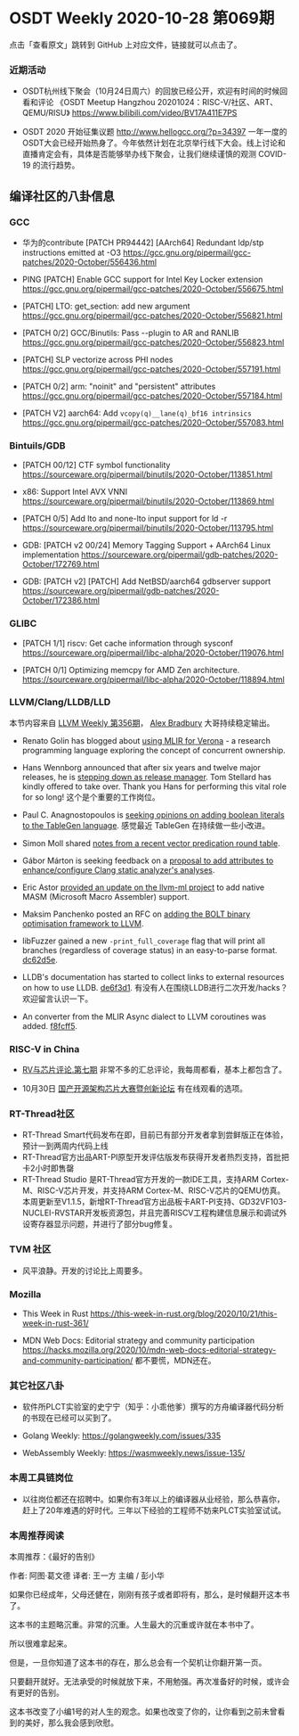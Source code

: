 # OSDT Weekly 2020-10-28 第069期

点击「查看原文」跳转到 GitHub 上对应文件，链接就可以点击了。

### 近期活动

- OSDT杭州线下聚会（10月24日周六）的回放已经公开，欢迎有时间的时候回看和评论
  《OSDT Meetup Hangzhou 20201024：RISC-V/社区、ART、QEMU/RISU》
  https://www.bilibili.com/video/BV17A411E7PS

- OSDT 2020 开始征集议题
  http://www.hellogcc.org/?p=34397
  一年一度的OSDT大会已经开始热身了。今年依然计划在北京举行线下大会。线上讨论和直播肯定会有，具体是否能够举办线下聚会，让我们继续谨慎的观测 COVID-19 的流行趋势。

## 编译社区的八卦信息

### GCC

- 华为的contribute
  [PATCH PR94442] [AArch64] Redundant ldp/stp instructions emitted at -O3
  https://gcc.gnu.org/pipermail/gcc-patches/2020-October/556436.html

- PING [PATCH] Enable GCC support for Intel Key Locker extension
  https://gcc.gnu.org/pipermail/gcc-patches/2020-October/556675.html

- [PATCH] LTO: get_section: add new argument
  https://gcc.gnu.org/pipermail/gcc-patches/2020-October/556821.html

- [PATCH 0/2] GCC/Binutils: Pass --plugin to AR and RANLIB
  https://gcc.gnu.org/pipermail/gcc-patches/2020-October/556823.html

- [PATCH] SLP vectorize across PHI nodes
  https://gcc.gnu.org/pipermail/gcc-patches/2020-October/557191.html

- [PATCH 0/2] arm: "noinit" and "persistent" attributes
  https://gcc.gnu.org/pipermail/gcc-patches/2020-October/557184.html

- [PATCH V2] aarch64: Add `vcopy(q)__lane(q)_bf16 intrinsics`
  https://gcc.gnu.org/pipermail/gcc-patches/2020-October/557083.html

### Bintuils/GDB

- [PATCH 00/12] CTF symbol functionality
  https://sourceware.org/pipermail/binutils/2020-October/113851.html

- x86: Support Intel AVX VNNI
  https://sourceware.org/pipermail/binutils/2020-October/113869.html

- [PATCH 0/5] Add lto and none-lto input support for ld -r
  https://sourceware.org/pipermail/binutils/2020-October/113795.html

- GDB: [PATCH v2 00/24] Memory Tagging Support + AArch64 Linux implementation
  https://sourceware.org/pipermail/gdb-patches/2020-October/172769.html

- GDB: [PATCH v2] [PATCH] Add NetBSD/aarch64 gdbserver support
  https://sourceware.org/pipermail/gdb-patches/2020-October/172386.html

### GLIBC  

- [PATCH 1/1] riscv: Get cache information through sysconf
  https://sourceware.org/pipermail/libc-alpha/2020-October/119076.html

- [PATCH 0/1] Optimizing memcpy for AMD Zen architecture.
  https://sourceware.org/pipermail/libc-alpha/2020-October/118894.html

### LLVM/Clang/LLDB/LLD

本节内容来自 [LLVM Weekly 第356期](http://llvmweekly.org/issue/356)，
[Alex Bradbury](https://www.linkedin.com/in/alex-bradbury/) 大哥持续稳定输出。

* Renato Golin has blogged about [using MLIR for Verona](https://systemcall.eu/2020/10/22/on-using-mlir-for-verona/) - a research programming language exploring the concept of concurrent ownership.

* Hans Wennborg announced that after six years and twelve major releases, he is [stepping down as release manager](http://lists.llvm.org/pipermail/llvm-dev/2020-October/145925.html).
  Tom Stellard has kindly offered to take over. Thank you Hans for performing this vital role for so long!
  这个是个重要的工作岗位。


* Paul C. Anagnostopoulos is [seeking opinions on adding boolean literals to the TableGen language](http://lists.llvm.org/pipermail/llvm-dev/2020-October/145935.html).
  感觉最近 TableGen 在持续做一些小改进。

* Simon Moll shared [notes from a recent vector predication round
table](http://lists.llvm.org/pipermail/llvm-dev/2020-October/146006.html).

* Gábor Márton is seeking feedback on a [proposal to add attributes to
enhance/configure Clang static analyzer's
analyses](http://lists.llvm.org/pipermail/cfe-dev/2020-October/067074.html).

* Eric Astor [provided an update on the llvm-ml
project](http://lists.llvm.org/pipermail/llvm-dev/2020-October/146015.html) to
add native MASM (Microsoft Macro Assembler) support.

* Maksim Panchenko posted an RFC on [adding the BOLT binary optimisation
framework to
LLVM](http://lists.llvm.org/pipermail/llvm-dev/2020-October/145902.html).

* libFuzzer gained a new `-print_full_coverage` flag that will print all branches (regardless of coverage status) in an easy-to-parse format.
  [dc62d5e](https://reviews.llvm.org/rGdc62d5ec972).

* LLDB's documentation has started to collect links to external resources on how to use LLDB.
  [de6f3d1](https://reviews.llvm.org/rGde6f3d1c713).
  有没有人在围绕LLDB进行二次开发/hacks？欢迎留言认识一下。

* An converter from the MLIR Async dialect to LLVM coroutines was added.
  [f8fcff5](https://reviews.llvm.org/rGf8fcff5a9d7).

### RISC-V in China

- [RV与芯片评论.第七期](https://mp.weixin.qq.com/s/aE_KqGEKGzs1AD6hpDNbEA)
  非常不多的汇总评论，我每周都看，基本上都包含了。

- 10月30日 [国产开源架构芯片大赛暨创新论坛](https://mp.weixin.qq.com/s/UHenxGy5GBpOSk8Dkbrn7A)
  有在线观看的选项。

### RT-Thread社区
- RT-Thread Smart代码发布在即，目前已有部分开发者拿到尝鲜版正在体验，预计一到两周内代码上线
- RT-Thread官方出品ART-PI原型开发评估版发布获得开发者热烈支持，首批把卡2小时即售罄
- RT-Thread Studio 是RT-Thread官方开发的一款IDE工具，支持ARM Cortex-M、RISC-V芯片开发，并支持ARM Cortex-M、RISC-V芯片的QEMU仿真。本周更新至V1.1.5，新增RT-Thread官方出品板卡ART-PI支持、GD32VF103-NUCLEI-RVSTAR开发板资源包，并且完善RISCV工程构建信息展示和调试外设寄存器显示问题，并进行了部分bug修复。

### TVM 社区

- 风平浪静。开发的讨论比上周要多。

### Mozilla

- This Week in Rust
  https://this-week-in-rust.org/blog/2020/10/21/this-week-in-rust-361/

- MDN Web Docs: Editorial strategy and community participation
  https://hacks.mozilla.org/2020/10/mdn-web-docs-editorial-strategy-and-community-participation/
  都不要慌，MDN还在。

### 其它社区八卦

- 软件所PLCT实验室的史宁宁（知乎：小乖他爹）撰写的方舟编译器代码分析的书现在已经可以买到了。

- Golang Weekly:
  https://golangweekly.com/issues/335

- WebAssembly Weekly:
  https://wasmweekly.news/issue-135/

### 本周工具链岗位

- 以往岗位都还在招聘中。如果你有3年以上的编译器从业经验，那么恭喜你，赶上了20年难遇的好时代。三年以下经验的工程师不妨来PLCT实验室试试。

### 本周推荐阅读

本周推荐：《最好的告别》

作者:  阿图·葛文德
译者: 王一方 主编 / 彭小华

如果你已经成年，父母还健在，刚刚有孩子或者即将有，那么，是时候翻开这本书了。

这本书的主题略沉重。非常的沉重。人生最大的沉重或许就在本书中了。

所以很难拿起来。

但是，一旦你知道了这本书的存在，那么总会有一个契机让你翻开第一页。

只要翻开就好。无法承受的时候就放下来，不用勉强。再次准备好的时候，或许会有更好的告别。

这本书改变了小编1号的对人生的观念。如果也改变了你的，让你看到之前未曾看到的美好，那么我会感到欣慰。
